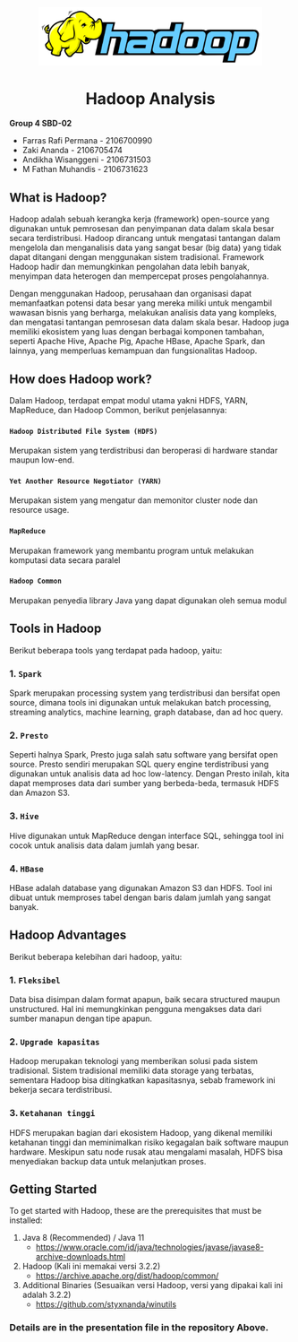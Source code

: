 <div align="center">
  <img src="Assets/Hadoop Logo.png" width="400" title="hover text">
  <h1 align="center"> Hadoop Analysis </h1>
</div>

**Group 4 SBD-02**
+ Farras Rafi Permana - 2106700990
+ Zaki Ananda - 2106705474
+ Andikha Wisanggeni - 2106731503
+ M Fathan Muhandis - 2106731623

## What is Hadoop?
Hadoop adalah sebuah kerangka kerja (framework) open-source yang digunakan untuk pemrosesan dan penyimpanan data dalam skala besar secara terdistribusi. Hadoop dirancang untuk mengatasi tantangan dalam mengelola dan menganalisis data yang sangat besar (big data) yang tidak dapat ditangani dengan menggunakan sistem tradisional. Framework Hadoop hadir dan memungkinkan pengolahan data lebih banyak, menyimpan data heterogen dan mempercepat proses pengolahannya.

Dengan menggunakan Hadoop, perusahaan dan organisasi dapat memanfaatkan potensi data besar yang mereka miliki untuk mengambil wawasan bisnis yang berharga, melakukan analisis data yang kompleks, dan mengatasi tantangan pemrosesan data dalam skala besar. Hadoop juga memiliki ekosistem yang luas dengan berbagai komponen tambahan, seperti Apache Hive, Apache Pig, Apache HBase, Apache Spark, dan lainnya, yang memperluas kemampuan dan fungsionalitas Hadoop.

## How does Hadoop work?
Dalam Hadoop, terdapat empat modul utama yakni HDFS, YARN, MapReduce, dan Hadoop Common, berikut penjelasannya:

#### `Hadoop Distributed File System (HDFS)`

Merupakan sistem yang terdistribusi dan beroperasi di hardware standar maupun low-end.

#### `Yet Another Resource Negotiator (YARN)`

Merupakan sistem yang mengatur dan memonitor cluster node dan resource usage.

#### `MapReduce`

Merupakan framework yang membantu program untuk melakukan komputasi data secara paralel

#### `Hadoop Common`

Merupakan penyedia library Java yang dapat digunakan oleh semua modul

## Tools in Hadoop

Berikut beberapa tools yang terdapat pada hadoop, yaitu:

### 1. `Spark`

Spark merupakan processing system yang terdistribusi dan bersifat open source, dimana tools ini digunakan untuk melakukan batch processing, streaming analytics, machine learning, graph database, dan ad hoc query.

### 2. `Presto`

Seperti halnya Spark, Presto juga salah satu software yang bersifat open source. Presto sendiri merupakan SQL query engine terdistribusi yang digunakan untuk analisis data ad hoc low-latency.  Dengan Presto inilah, kita dapat memproses data dari sumber yang berbeda-beda, termasuk HDFS dan Amazon S3.

### 3. `Hive`

Hive digunakan untuk MapReduce dengan interface SQL, sehingga tool ini cocok untuk analisis data dalam jumlah yang besar.

### 4. `HBase`

HBase adalah database yang digunakan Amazon S3 dan HDFS. Tool ini dibuat untuk memproses tabel dengan baris dalam jumlah yang sangat banyak.


## Hadoop Advantages

Berikut beberapa kelebihan dari hadoop, yaitu:

### 1. `Fleksibel`

Data bisa disimpan dalam format apapun, baik secara structured maupun unstructured. Hal ini memungkinkan pengguna mengakses data dari sumber manapun dengan tipe apapun.

### 2. `Upgrade kapasitas`

Hadoop merupakan teknologi yang memberikan solusi pada sistem tradisional. Sistem tradisional memiliki data storage yang terbatas, sementara Hadoop bisa ditingkatkan kapasitasnya, sebab framework ini bekerja secara terdistribusi.

### 3. `Ketahanan tinggi`

HDFS merupakan bagian dari ekosistem Hadoop, yang dikenal memiliki ketahanan tinggi dan meminimalkan risiko kegagalan baik software maupun hardware. Meskipun satu node rusak atau mengalami masalah, HDFS bisa menyediakan backup data untuk melanjutkan proses.


## Getting Started

To get started with Hadoop, these are the prerequisites that must be installed:

1. Java 8 (Recommended) / Java 11
   + https://www.oracle.com/id/java/technologies/javase/javase8-archive-downloads.html
3. Hadoop (Kali ini memakai versi 3.2.2)
   + https://archive.apache.org/dist/hadoop/common/
5. Additional Binaries (Sesuaikan versi Hadoop, versi yang dipakai kali ini adalah 3.2.2)
   + https://github.com/styxnanda/winutils

### Details are in the presentation file in the repository Above.

  
